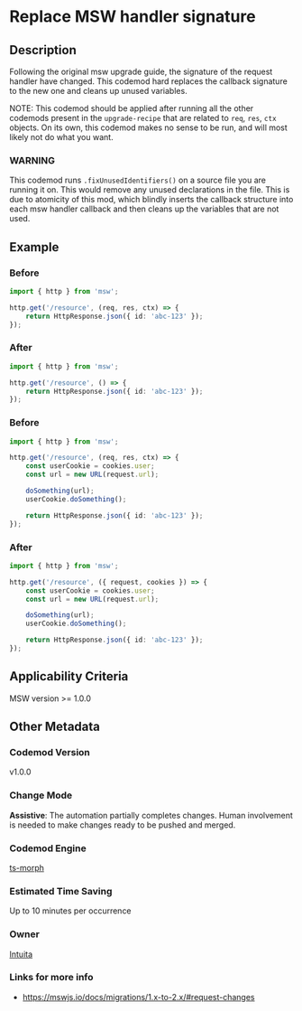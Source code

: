 # Replace MSW handler signature

## Description

Following the original msw upgrade guide, the signature of the request handler have changed. This codemod hard replaces the callback signature to the new one and cleans up unused variables.

NOTE: This codemod should be applied after running all the other codemods present in the `upgrade-recipe` that are related to `req`, `res`, `ctx` objects. On its own, this codemod makes no sense to be run, and will most likely not do what you want.

### WARNING

This codemod runs `.fixUnusedIdentifiers()` on a source file you are running it on. This would remove any unused declarations in the file. This is due to atomicity of this mod, which blindly inserts the callback structure into each msw handler callback and then cleans up the variables that are not used.

## Example

### Before

```ts
import { http } from 'msw';

http.get('/resource', (req, res, ctx) => {
	return HttpResponse.json({ id: 'abc-123' });
});
```

### After

```ts
import { http } from 'msw';

http.get('/resource', () => {
	return HttpResponse.json({ id: 'abc-123' });
});
```

### Before

```ts
import { http } from 'msw';

http.get('/resource', (req, res, ctx) => {
	const userCookie = cookies.user;
	const url = new URL(request.url);

	doSomething(url);
	userCookie.doSomething();

	return HttpResponse.json({ id: 'abc-123' });
});
```

### After

```ts
import { http } from 'msw';

http.get('/resource', ({ request, cookies }) => {
	const userCookie = cookies.user;
	const url = new URL(request.url);

	doSomething(url);
	userCookie.doSomething();

	return HttpResponse.json({ id: 'abc-123' });
});
```

## Applicability Criteria

MSW version >= 1.0.0

## Other Metadata

### Codemod Version

v1.0.0

### Change Mode

**Assistive**: The automation partially completes changes. Human involvement is needed to make changes ready to be pushed and merged.

### **Codemod Engine**

[ts-morph](https://github.com/dsherret/ts-morph)

### Estimated Time Saving

Up to 10 minutes per occurrence

### Owner

[Intuita](https://github.com/codemod-com)

### Links for more info

-   https://mswjs.io/docs/migrations/1.x-to-2.x/#request-changes

